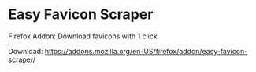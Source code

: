 # Easy Favicon Scraper
 Firefox Addon: Download favicons with 1 click
 
 Download: https://addons.mozilla.org/en-US/firefox/addon/easy-favicon-scraper/

